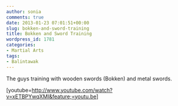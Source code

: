 ```yaml
---
author: sonia
comments: true
date: 2013-01-23 07:01:51+00:00
slug: bokken-and-sword-training
title: Bokken and Sword Training
wordpress_id: 1781
categories:
- Martial Arts
tags:
- Balintawak
---
```


The guys training with wooden swords (Bokken) and metal swords.

[youtube=http://www.youtube.com/watch?v=xETBPYwqXMI&feature;=youtu.be]
